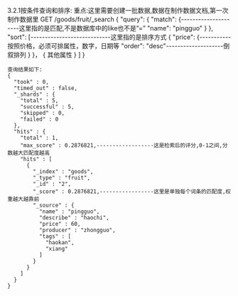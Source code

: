 3.2.1按条件查询和排序:
	重点:这里需要创建一批数据,数据在制作数据文档,第一次制作数据里
	GET /goods/fruit/_search
	{
	  "query": {
		"match": {---------------------这里指的是匹配,不是数据库中的like也不是”=”
		  "name": "pingguo"
		}
	  },
	  "sort": [----------------------------这里指的是排序方式
		{
		  "price": {-----------按照价格，必须可排属性，数字，日期等
			"order": "desc"--------------------倒叙排列
		  }
		}，
		{
			其他属性
		}
	  ]
	}
	
	
	
	查询结果如下:
	{
	  "took" : 0,
	  "timed_out" : false,
	  "_shards" : {
		"total" : 5,
		"successful" : 5,
		"skipped" : 0,
		"failed" : 0
	  },
	  "hits" : {
		"total" : 1,
		"max_score" : 0.2876821,------------------这是检索后的评分,0-1之间,分数越大匹配度越高
		"hits" : [
		  {
			"_index" : "goods",
			"_type" : "fruit",
			"_id" : "2",
			"_score" : 0.2876821,-----------------这里是单独每个词条的匹配度,权重越大越靠前
			"_source" : {
			  "name" : "pingguo",
			  "describe" : "haochi",
			  "price" : 60,
			  "producer" : "zhongguo",
			  "tags" : [
				"haokan",
				"xiang"
			  ]
			}
		  }
		]
	  }
	}